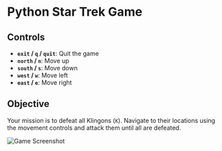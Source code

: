 # Python Star Trek Game

## Controls
- **`exit` / `q` / `quit`**: Quit the game  
- **`north` / `n`**: Move up  
- **`south` / `s`**: Move down  
- **`west` / `w`**: Move left  
- **`east` / `e`**: Move right  

## Objective
Your mission is to defeat all Klingons (`K`). Navigate to their locations using the movement controls and attack them until all are defeated.  

![Game Screenshot](https://github.com/user-attachments/assets/0044f2b1-60b1-4279-95c1-3be9e1d18b82)
